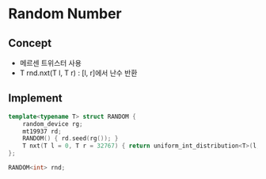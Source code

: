 # Random Number

## Concept
- 메르센 트위스터 사용
- T rnd.nxt(T l, T r) : [l, r]에서 난수 반환

## Implement
```cpp
template<typename T> struct RANDOM {
    random_device rg;
    mt19937 rd;
    RANDOM() { rd.seed(rg()); }
    T nxt(T l = 0, T r = 32767) { return uniform_int_distribution<T>(l, r)(rd); }
};

RANDOM<int> rnd;
```